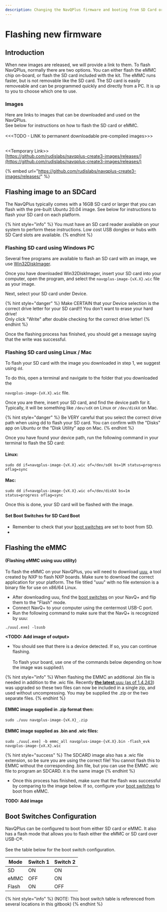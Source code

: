 ```yaml
---
description: Changing the NavQPlus firmware and booting from SD Card or EMMC flash
---
```


# Flashing new firmware

## Introduction

When new images are released, we will provide a link to them. To flash NavQPlus, normally there are two options. You can either flash the eMMC chip on-board, or flash the SD card included with the kit. The eMMC runs faster, but is not removable like the SD card. The SD card is easily removeable and can be programmed quickly and directly from a PC. It is up to you to choose which one to use.&#x20;

### Images

Here are links to images that can be downloaded and used on the NavQPlus. \
See below for instructions on how to flash the SD card or eMMC.\
\
<<\<TODO - LINK to permanent downloadable pre-compiled images>>>

\
<\<Temporary Link>>\
[https://github.com/rudislabs/navqplus-create3-images/releases/](https://github.com/rudislabs/navqplus-create3-images/releases/)

{% embed url="https://github.com/rudislabs/navqplus-create3-images/releases/" %}







## Flashing image to an SDCard

The NavQPlus typically comes with a 16GB SD card or larger that you can flash with the pre-built Ubuntu 20.04 image. See below for instructions to flash your SD card on each platform.

{% hint style="info" %}
You must have an SD card reader available on your system to perform these instructions. Low cost USB dongles or hubs with SD Card slots are available.
{% endhint %}

### Flashing SD card using Windows PC

Several free programs are available to flash an SD card with an image, we use [Win32DiskImager](https://win32diskimager.org/).

Once you have downloaded Win32DiskImager, insert your SD card into your computer, open the program, and select the `navqplus-image-{vX.X}.wic` file as your image.

Next, select your SD card under Device.

{% hint style="danger" %}
Make CERTAIN that your Device selection is the correct drive letter for your SD card!!! You don't want to erase your hard drive! \
Only click "Write" after double checking for the correct drive letter!
{% endhint %}

Once the flashing process has finished, you should get a message saying that the write was successful.

### Flashing SD card using Linux / Mac

To flash your SD card with the image you downloaded in step 1, we suggest using `dd`.

To do this, open a terminal and navigate to the folder that you downloaded the

&#x20;`navqplus-image-{vX.X}.wic` file.

Once you are there, insert your SD card, and find the device path for it. Typically, it will be something like `/dev/sdX` on Linux or `/dev/diskX` on Mac.

{% hint style="danger" %}
Be VERY careful that you select the correct drive path when using dd to flash your SD card. You can confirm with the "Disks" app on Ubuntu or the "Disk Utility" app on Mac.
{% endhint %}

Once you have found your device path, run the following command in your terminal to flash the SD card:

#### Linux:

```markup
sudo dd if=navqplus-image-{vX.X}.wic of=/dev/sdX bs=1M status=progress oflag=sync
```

#### Mac:

```
sudo dd if=navqplus-image-{vX.X}.wic of=/dev/diskX bs=1m status=progress oflag=sync
```

Once this is done, your SD card will be flashed with the image.&#x20;

#### Set Boot Switches for SD Card Boot

* Remember to check that your [boot switches](flashing-with-new-firmware.md#boot-switches) are set to boot from SD.
*

## Flashing the eMMC

#### (Flashing eMMC using uuu utility)

To flash the eMMC on your NavQPlus, you will need to download [uuu](https://github.com/NXPmicro/mfgtools/releases), a tool created by NXP to flash NXP boards. Make sure to download the correct application for your platform. The file titled "uuu" with no file extension is a binary file for use on x86/64 Linux.

* After downloading uuu, find the [boot switches](flashing-with-new-firmware.md#boot-switches) on your NavQ+ and flip them to the "Flash" mode.
* Connect NavQ+ to your computer using the centermost USB-C port.&#x20;
* Run the following command to make sure that the NavQ+ is recognized by uuu:

```
./uuu[.exe] -lsusb
```

**\<TODO: Add image of output>**

* You should see that there is a device detected. If so, you can continue flashing. \
  \
  To flash your board, use one of the commands below depending on how the image was supplied:\


{% hint style="info" %}
When flashing the EMMC an additional .bin file is needed in addition to the .wic file. Recently [**the latest** uuu (as of 1.4.243](https://github.com/NXPmicro/mfgtools/releases/tag/uuu\_1.4.243)) was upgraded so these two files can now be included in a single zip, and used without uncompressing. You may be supplied the .zip or the two separate files.&#x20;
{% endhint %}

#### &#x20;EMMC image supplied in .zip format then:

```
sudo ./uuu navqplus-image-{vX.X}_.zip
```

#### EMMC image supplied as  .bin and  .wic files:

```
sudo ./uuu[.exe] -b emmc_all navqplus-image-{vX.X}.bin -flash_evk navqplus-image-{vX.X}.wic
```

{% hint style="success" %}
The SDCARD image also has a .wic file extension, so be sure you are using the correct file! You cannot flash this to EMMC without the corresponding .bin file, but you can use the EMMC .wic file to program an SDCARD. it is the same image
{% endhint %}

* Once this process has finished, make sure that the flash was successful by comparing to the image below. If so, configure your [boot switches](flashing-with-new-firmware.md#boot-switches) to boot from eMMC.

**TODO: Add image**

## Boot Switches Configuration

NavQPlus can be configured to boot from either SD card or eMMC. It also has a flash mode that allows you to flash either the eMMC or SD card over USB-C®. \
\
See the table below for the boot switch configuration.

| Mode  | Switch 1 | Switch 2 |
| ----- | -------- | -------- |
| SD    | ON       | ON       |
| eMMC  | OFF      | ON       |
| Flash | ON       | OFF      |

{% hint style="info" %}
(NOTE: This boot switch table is referenced from several locations in this gitbook)
{% endhint %}
